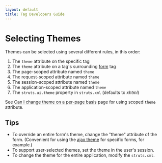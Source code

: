 ```yaml
---
layout: default
title: Tag Developers Guide
---
```


# Selecting Themes

Themes can be selected using several different rules, in this order:

1. The `theme` attribute on the specific tag
2. The `theme` attribute on a tag's surrounding [form](form-tag) tag
3. The page-scoped attribute named `theme`
4. The request-scoped attribute named `theme`
5. The session-scoped attribute named `theme`
6. The application-scoped attribute named `theme`
7. The `struts.ui.theme` property in `struts.xml` (defaults to _xhtml_)

See [Can I change theme on a per-page basis]() page for using scoped `theme` attribute.

## Tips

- To override an entire form's theme, change the "theme" attribute of the form. (Convenient for using 
  the [ajax theme](ajax-theme) for specific forms, for example.)
- To support user-selected themes, set the theme in the user's session.
- To change the theme for the entire application, modify the `struts.xml`.
